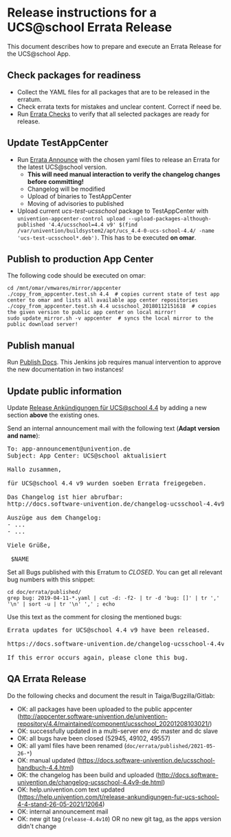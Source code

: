 # Release instructions for a UCS@school Errata Release

This document describes how to prepare and execute an Errata Release for the UCS@school App.

## Check packages for readiness

- Collect the YAML files for all packages that are to be released in the erratum.
- Check errata texts for mistakes and unclear content. Correct if need be.
- Run [Errata Checks](https://jenkins.knut.univention.de:8181/job/Mitarbeiter/job/schwardt/job/UCSschool%20CheckErrataForRelease)
  to verify that all selected packages are ready for release.

## Update TestAppCenter

- Run [Errata Announce](https://jenkins.knut.univention.de:8181/job/UCSschool-4.3/job/Announce%20UCSschool%204.3%20Erratum/)
  with the chosen yaml files to release an Errata for the latest UCS@school version.
  - **This will need manual interaction to verify the changelog changes before committing!**
  - Changelog will be modified
  - Upload of binaries to TestAppCenter
  - Moving of advisories to published
- Upload current *ucs-test-ucsschool* package to TestAppCenter with `univention-appcenter-control upload --upload-packages-although-published '4.4/ucsschool=4.4 v9' $(find /var/univention/buildsystem2/apt/ucs_4.4-0-ucs-school-4.4/ -name 'ucs-test-ucsschool*.deb')`.
  This has to be executed **on omar**.

## Publish to production App Center

The following code should be executed on omar:

```shell
cd /mnt/omar/vmwares/mirror/appcenter
./copy_from_appcenter.test.sh 4.4  # copies current state of test app center to omar and lists all available app center repositories
./copy_from_appcenter.test.sh 4.4 ucsschool_20180112151618  # copies the given version to public app center on local mirror!
sudo update_mirror.sh -v appcenter  # syncs the local mirror to the public download server!
```

## Publish manual

Run [Publish Docs](https://jenkins.knut.univention.de:8181/view/Publish/job/Publish_docs.univention.de/).
This Jenkins job requires manual intervention to approve the new documentation in two instances!

## Update public information

Update [Release Ankündigungen für UCS@school 4.4](https://help.univention.com/t/release-ankundigungen-fur-ucs-school-4-4-stand-12-10-2020/12064)
by adding a new section **above** the existing ones.

Send an internal announcement mail with the following text (**Adapt version and name**):
<pre>
To: app-announcement@univention.de
Subject: App Center: UCS@school aktualisiert

Hallo zusammen,

für UCS@school 4.4 v9 wurden soeben Errata freigegeben.

Das Changelog ist hier abrufbar:
http://docs.software-univention.de/changelog-ucsschool-4.4v9-de.html

Auszüge aus dem Changelog:
- ...
- ...

Viele Grüße,

 $NAME
</pre>

Set all Bugs published with this Erratum to *CLOSED*. You can get all relevant bug numbers with this snippet:
```shell
cd doc/errata/published/
grep bug: 2019-04-11-*.yaml | cut -d: -f2- | tr -d 'bug: []' | tr ',' '\n' | sort -u | tr '\n' ',' ; echo
```

Use this text as the comment for closing the mentioned bugs:
<pre>
Errata updates for UCS@school 4.4 v9 have been released.

https://docs.software-univention.de/changelog-ucsschool-4.4v9-de.html

If this error occurs again, please clone this bug.
</pre>

## QA Errata Release

Do the following checks and document the result in Taiga/Bugzilla/Gitlab:

* OK: all packages have been uploaded to the public appcenter (http://appcenter.software-univention.de/univention-repository/4.4/maintained/component/ucsschool_20201208103021/)
* OK: successfully updated in a multi-server env dc master and dc slave
* OK: all bugs have been closed (52945, 49102, 49557)
* OK: all yaml files have been renamed (`doc/errata/published/2021-05-26-*`)
* OK: manual updated (https://docs.software-univention.de/ucsschool-handbuch-4.4.html)
* OK: the changelog has been build and uploaded (http://docs.software-univention.de/changelog-ucsschool-4.4v9-de.html)
* OK: help.univention.com text updated (https://help.univention.com/t/release-ankundigungen-fur-ucs-school-4-4-stand-26-05-2021/12064)
* OK: internal announcement mail
* OK: new git tag (`release-4.4v10`) OR no new git tag, as the apps version didn't change
